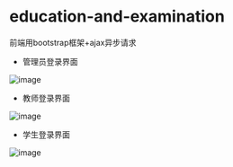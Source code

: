 # education-and-examination
前端用bootstrap框架+ajax异步请求


- 管理员登录界面

![image](https://github.com/education-and-examination/img/2.png)

- 教师登录界面

![image](https://github.com/education-and-examination/img/1.png)

- 学生登录界面

![image](https://github.com/education-and-examination/img/3.png)
